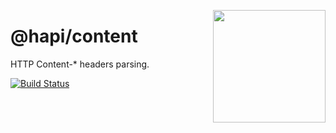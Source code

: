 <a href="http://hapijs.com"><img src="https://raw.githubusercontent.com/hapijs/assets/master/images/family.png" width="180px" align="right" /></a>

# @hapi/content

HTTP Content-* headers parsing.

[![Build Status](https://secure.travis-ci.org/hapijs/content.svg)](http://travis-ci.org/hapijs/content)